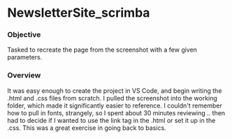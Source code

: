 # NewsletterSite_scrimba

### Objective
Tasked to recreate the page from the screenshot with a few given parameters.

### Overview
It was easy enough to create the project in VS Code, and begin writing the 
.html and .css files from scratch. I pulled the screenshot into the working
folder, which made it significantly easier to reference. I couldn't remember
how to pull in fonts, strangely, so I spent about 30 minutes reviewing .. 
then had to decide if I wanted to use the link tag in the .html or set it 
up in the .css. This was a great exercise in going back to basics.